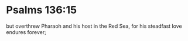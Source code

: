 # Psalms 136:15

but overthrew Pharaoh and his host in the Red Sea, for his steadfast love endures forever;
